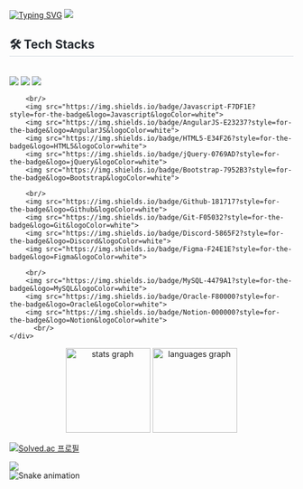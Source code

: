<a href="https://git.io/typing-svg"><img src="https://readme-typing-svg.demolab.com?font=Fira+Code&weight=500&size=35&pause=1000&color=F7097B&vCenter=true&width=435&height=100&separator=%3C&lines=consoli.log(%22hello%22);" alt="Typing SVG" /></a>
<a href="https://hits.seeyoufarm.com"> <img src="https://hits.seeyoufarm.com/api/count/incr/badge.svg?url=https%3A%2F%2Fgithub.com%2Fconsoli-log%2F&count_bg=%23000000&title_bg=%23000000&icon=github.svg&icon_color=%23FFFFFF&title=GitHub&edge_flat=false"/></a>
<div style="text-align: left;">
    <h2 style="border-bottom: 1px solid #d8dee4; color: #282d33;"> 🛠️ Tech Stacks </h2> <br> 
    <div style="margin: ; text-align: left;" "text-align: left;"> 
        <img src="https://img.shields.io/badge/Java-007396?style=for-the-badge&logo=Java&logoColor=white">
        <img src="https://img.shields.io/badge/Spring-6DB33F?style=for-the-badge&logo=Spring&logoColor=white">
        <img src="https://img.shields.io/badge/Spring Boot-6DB33F?style=for-the-badge&logo=Spring Boot&logoColor=white">
    
        <br/>
        <img src="https://img.shields.io/badge/Javascript-F7DF1E?style=for-the-badge&logo=Javascript&logoColor=white">
        <img src="https://img.shields.io/badge/AngularJS-E23237?style=for-the-badge&logo=AngularJS&logoColor=white">
        <img src="https://img.shields.io/badge/HTML5-E34F26?style=for-the-badge&logo=HTML5&logoColor=white">
        <img src="https://img.shields.io/badge/jQuery-0769AD?style=for-the-badge&logo=jQuery&logoColor=white">
        <img src="https://img.shields.io/badge/Bootstrap-7952B3?style=for-the-badge&logo=Bootstrap&logoColor=white">
    
        <br/>
        <img src="https://img.shields.io/badge/Github-181717?style=for-the-badge&logo=Github&logoColor=white">
        <img src="https://img.shields.io/badge/Git-F05032?style=for-the-badge&logo=Git&logoColor=white">
        <img src="https://img.shields.io/badge/Discord-5865F2?style=for-the-badge&logo=Discord&logoColor=white">
        <img src="https://img.shields.io/badge/Figma-F24E1E?style=for-the-badge&logo=Figma&logoColor=white">
          
        <br/>
        <img src="https://img.shields.io/badge/MySQL-4479A1?style=for-the-badge&logo=MySQL&logoColor=white">
        <img src="https://img.shields.io/badge/Oracle-F80000?style=for-the-badge&logo=Oracle&logoColor=white">
        <img src="https://img.shields.io/badge/Notion-000000?style=for-the-badge&logo=Notion&logoColor=white">
          <br/>
    </div>
</div>


<div align="center">
  <img src="https://github-readme-stats.vercel.app/api?username=consoli-log&hide_title=false&hide_rank=false&show_icons=true&include_all_commits=true&count_private=true&disable_animations=false&theme=dracula&locale=en&hide_border=false" height="150" alt="stats graph"  />
  <img src="https://github-readme-stats.vercel.app/api/top-langs?username=consoli-log&locale=en&hide_title=false&layout=compact&card_width=320&langs_count=5&theme=dracula&hide_border=false" height="150" alt="languages graph"  />
</div>

[![Solved.ac
프로필](http://mazassumnida.wtf/api/mini/generate_badge?boj=eumsoli)](https://solved.ac/{handle})

<img src="http://mazandi.herokuapp.com/api?handle=eumsoli&theme=warm"/>

<br clear="both">

<img src="https://raw.githubusercontent.com/consoli-log/consoli-log/output/snake.svg" alt="Snake animation" />


